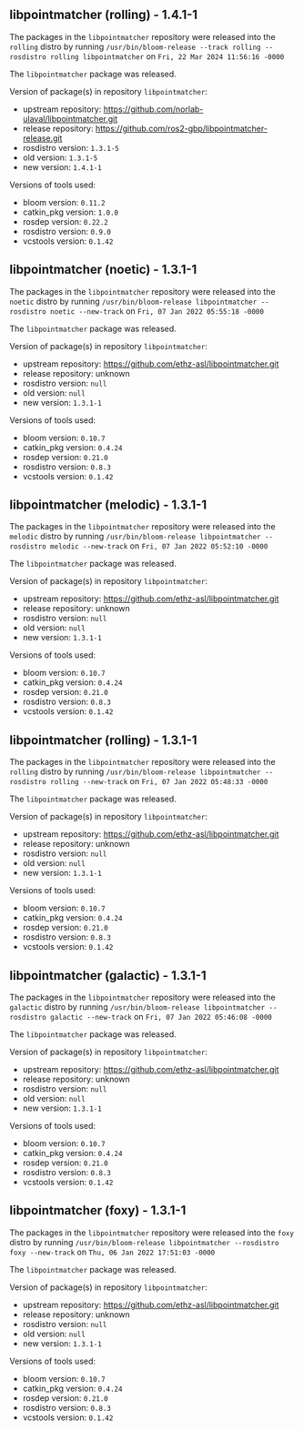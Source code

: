 ## libpointmatcher (rolling) - 1.4.1-1

The packages in the `libpointmatcher` repository were released into the `rolling` distro by running `/usr/bin/bloom-release --track rolling --rosdistro rolling libpointmatcher` on `Fri, 22 Mar 2024 11:56:16 -0000`

The `libpointmatcher` package was released.

Version of package(s) in repository `libpointmatcher`:

- upstream repository: https://github.com/norlab-ulaval/libpointmatcher.git
- release repository: https://github.com/ros2-gbp/libpointmatcher-release.git
- rosdistro version: `1.3.1-5`
- old version: `1.3.1-5`
- new version: `1.4.1-1`

Versions of tools used:

- bloom version: `0.11.2`
- catkin_pkg version: `1.0.0`
- rosdep version: `0.22.2`
- rosdistro version: `0.9.0`
- vcstools version: `0.1.42`


## libpointmatcher (noetic) - 1.3.1-1

The packages in the `libpointmatcher` repository were released into the `noetic` distro by running `/usr/bin/bloom-release libpointmatcher --rosdistro noetic --new-track` on `Fri, 07 Jan 2022 05:55:18 -0000`

The `libpointmatcher` package was released.

Version of package(s) in repository `libpointmatcher`:

- upstream repository: https://github.com/ethz-asl/libpointmatcher.git
- release repository: unknown
- rosdistro version: `null`
- old version: `null`
- new version: `1.3.1-1`

Versions of tools used:

- bloom version: `0.10.7`
- catkin_pkg version: `0.4.24`
- rosdep version: `0.21.0`
- rosdistro version: `0.8.3`
- vcstools version: `0.1.42`


## libpointmatcher (melodic) - 1.3.1-1

The packages in the `libpointmatcher` repository were released into the `melodic` distro by running `/usr/bin/bloom-release libpointmatcher --rosdistro melodic --new-track` on `Fri, 07 Jan 2022 05:52:10 -0000`

The `libpointmatcher` package was released.

Version of package(s) in repository `libpointmatcher`:

- upstream repository: https://github.com/ethz-asl/libpointmatcher.git
- release repository: unknown
- rosdistro version: `null`
- old version: `null`
- new version: `1.3.1-1`

Versions of tools used:

- bloom version: `0.10.7`
- catkin_pkg version: `0.4.24`
- rosdep version: `0.21.0`
- rosdistro version: `0.8.3`
- vcstools version: `0.1.42`


## libpointmatcher (rolling) - 1.3.1-1

The packages in the `libpointmatcher` repository were released into the `rolling` distro by running `/usr/bin/bloom-release libpointmatcher --rosdistro rolling --new-track` on `Fri, 07 Jan 2022 05:48:33 -0000`

The `libpointmatcher` package was released.

Version of package(s) in repository `libpointmatcher`:

- upstream repository: https://github.com/ethz-asl/libpointmatcher.git
- release repository: unknown
- rosdistro version: `null`
- old version: `null`
- new version: `1.3.1-1`

Versions of tools used:

- bloom version: `0.10.7`
- catkin_pkg version: `0.4.24`
- rosdep version: `0.21.0`
- rosdistro version: `0.8.3`
- vcstools version: `0.1.42`


## libpointmatcher (galactic) - 1.3.1-1

The packages in the `libpointmatcher` repository were released into the `galactic` distro by running `/usr/bin/bloom-release libpointmatcher --rosdistro galactic --new-track` on `Fri, 07 Jan 2022 05:46:08 -0000`

The `libpointmatcher` package was released.

Version of package(s) in repository `libpointmatcher`:

- upstream repository: https://github.com/ethz-asl/libpointmatcher.git
- release repository: unknown
- rosdistro version: `null`
- old version: `null`
- new version: `1.3.1-1`

Versions of tools used:

- bloom version: `0.10.7`
- catkin_pkg version: `0.4.24`
- rosdep version: `0.21.0`
- rosdistro version: `0.8.3`
- vcstools version: `0.1.42`


## libpointmatcher (foxy) - 1.3.1-1

The packages in the `libpointmatcher` repository were released into the `foxy` distro by running `/usr/bin/bloom-release libpointmatcher --rosdistro foxy --new-track` on `Thu, 06 Jan 2022 17:51:03 -0000`

The `libpointmatcher` package was released.

Version of package(s) in repository `libpointmatcher`:

- upstream repository: https://github.com/ethz-asl/libpointmatcher.git
- release repository: unknown
- rosdistro version: `null`
- old version: `null`
- new version: `1.3.1-1`

Versions of tools used:

- bloom version: `0.10.7`
- catkin_pkg version: `0.4.24`
- rosdep version: `0.21.0`
- rosdistro version: `0.8.3`
- vcstools version: `0.1.42`


